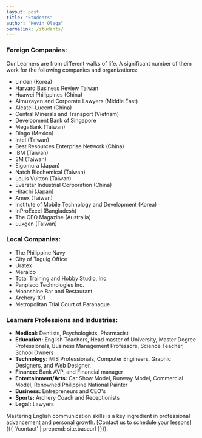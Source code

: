 ```yaml
---
layout: post
title: "Students"
author: "Kevin Olega"
permalink: /students/
---
```

### Foreign Companies:

Our Learners are from different walks of life. A significant number of them work for the following companies and organizations:

- Linden (Korea)
- Harvard Business Review Taiwan
- Huawei Philippines (China)
- Almuzayen and Corporate Lawyers (Middle East)
- Alcatel-Lucent (China)
- Central Minerals and Transport (Vietnam)
- Development Bank of Singapore
- MegaBank (Taiwan)
- Dingo (Mexico)
- Intel (Taiwan)
- Best Resources Enterprise Network (China)
- IBM (Taiwan)
- 3M (Taiwan)
- Eigomura (Japan)
- Natch Biochemical (Taiwan)
- Louis Vuitton (Taiwan) 
- Everstar Industrial Corporation (China)
- Hitachi (Japan)
- Amex (Taiwan)
- Institute of Mobile Technology and Development (Korea)
- InProExcel (Bangladesh)
- The CEO Magazine (Australia)
- Luxgen (Taiwan) 


### Local Companies:

- The Philippine Navy
- City of Taguig Office
- Uratex
- Meralco
- Total Training and Hobby Studio, Inc
- Panpisco Technologies Inc.
- Moonshine Bar and Restaurant
- Archery 1O1
- Metropolitan Trial Court of Paranaque

### Learners Professions and Industries:

- **Medical:** Dentists, Psychologists, Pharmacist
- **Education:** English Teachers, Head master of University, Master Degree Professionals, Business Management Professors, Science Teacher, School Owners
- **Technology:** MIS Professionals, Computer Engineers, Graphic Designers, and Web Designer, 
- **Finance:** Bank AVP, and Financial manager
- **Entertainment/Arts:** Car Show Model, Runway Model, Commercial Model, Renowned Philippine National Painter
- **Business:** Entrepreneurs and CEO's
- **Sports:** Archery Coach and Receptionists
- **Legal:** Lawyers

Mastering English communication skills is a key ingredient in professional advancement and personal growth. [Contact us to schedule your lessons]({{ '/contact' | prepend: site.baseurl }}}).
